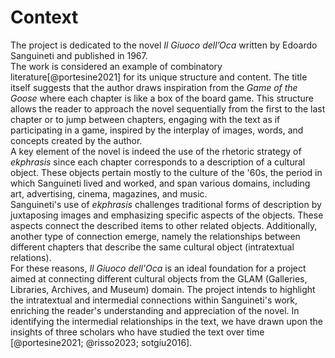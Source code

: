 # Context

The project is dedicated to the novel <em>Il Giuoco dell’Oca</em> written by Edoardo Sanguineti and published in 1967. 
<br>The work is considered an example of combinatory literature[@portesine2021] for its unique structure and content. The title itself suggests that the author draws inspiration from the  <em>Game of the Goose</em> where each chapter is like a box of the board game. This structure allows the reader to approach the novel sequentially from the first to the last chapter or to jump between chapters, engaging with the text as if participating in a game, inspired by the interplay of images, words, and concepts created by the author. 
<br>A key element of the novel is indeed the use of the rhetoric strategy of <em>ekphrasis</em> since each chapter corresponds to a description of a cultural object. These objects pertain mostly to the culture of the '60s, the period in which Sanguineti lived and worked, and span various domains, including art, advertising, cinema, magazines, and music.
<br>Sanguineti's use of <em>ekphrasis</em> challenges traditional forms of description by juxtaposing images and emphasizing specific aspects of the objects. These aspects connect the described items to other related objects. Additionally, another type of connection emerge, namely the relationships between different chapters that describe the same cultural object (intratextual relations).
<br>For these reasons, <em>Il Giuoco dell'Oca</em> is an ideal foundation for a project aimed at connecting different cultural objects from the GLAM (Galleries, Libraries, Archives, and Museum) domain. The project intends to highlight the intratextual and intermedial connections within Sanguineti's work, enriching the reader's understanding and appreciation of the novel. In identifying the intermedial relationships in the text, we have drawn upon the insights of three scholars who have studied the text over time [@portesine2021; @risso2023; sotgiu2016].

